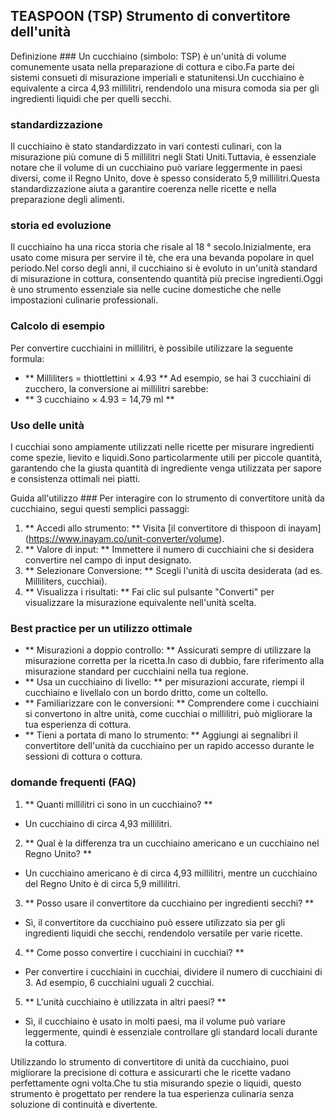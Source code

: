 ## TEASPOON (TSP) Strumento di convertitore dell'unità

Definizione ###
Un cucchiaino (simbolo: TSP) è un'unità di volume comunemente usata nella preparazione di cottura e cibo.Fa parte dei sistemi consueti di misurazione imperiali e statunitensi.Un cucchiaino è equivalente a circa 4,93 millilitri, rendendolo una misura comoda sia per gli ingredienti liquidi che per quelli secchi.

### standardizzazione
Il cucchiaino è stato standardizzato in vari contesti culinari, con la misurazione più comune di 5 millilitri negli Stati Uniti.Tuttavia, è essenziale notare che il volume di un cucchiaino può variare leggermente in paesi diversi, come il Regno Unito, dove è spesso considerato 5,9 millilitri.Questa standardizzazione aiuta a garantire coerenza nelle ricette e nella preparazione degli alimenti.

### storia ed evoluzione
Il cucchiaino ha una ricca storia che risale al 18 ° secolo.Inizialmente, era usato come misura per servire il tè, che era una bevanda popolare in quel periodo.Nel corso degli anni, il cucchiaino si è evoluto in un'unità standard di misurazione in cottura, consentendo quantità più precise ingredienti.Oggi è uno strumento essenziale sia nelle cucine domestiche che nelle impostazioni culinarie professionali.

### Calcolo di esempio
Per convertire cucchiaini in millilitri, è possibile utilizzare la seguente formula:
- ** Milliliters = thiottlettini × 4.93 **
Ad esempio, se hai 3 cucchiaini di zucchero, la conversione ai millilitri sarebbe:
- ** 3 cucchiaino × 4.93 = 14,79 ml **

### Uso delle unità
I cucchiai sono ampiamente utilizzati nelle ricette per misurare ingredienti come spezie, lievito e liquidi.Sono particolarmente utili per piccole quantità, garantendo che la giusta quantità di ingrediente venga utilizzata per sapore e consistenza ottimali nei piatti.

Guida all'utilizzo ###
Per interagire con lo strumento di convertitore unità da cucchiaino, segui questi semplici passaggi:
1. ** Accedi allo strumento: ** Visita [il convertitore di thispoon di inayam] (https://www.inayam.co/unit-converter/volume).
2. ** Valore di input: ** Immettere il numero di cucchiaini che si desidera convertire nel campo di input designato.
3. ** Selezionare Conversione: ** Scegli l'unità di uscita desiderata (ad es. Milliliters, cucchiai).
4. ** Visualizza i risultati: ** Fai clic sul pulsante "Converti" per visualizzare la misurazione equivalente nell'unità scelta.

### Best practice per un utilizzo ottimale
- ** Misurazioni a doppio controllo: ** Assicurati sempre di utilizzare la misurazione corretta per la ricetta.In caso di dubbio, fare riferimento alla misurazione standard per cucchiaini nella tua regione.
- ** Usa un cucchiaino di livello: ** per misurazioni accurate, riempi il cucchiaino e livellalo con un bordo dritto, come un coltello.
- ** Familiarizzare con le conversioni: ** Comprendere come i cucchiaini si convertono in altre unità, come cucchiai o millilitri, può migliorare la tua esperienza di cottura.
- ** Tieni a portata di mano lo strumento: ** Aggiungi ai segnalibri il convertitore dell'unità da cucchiaino per un rapido accesso durante le sessioni di cottura o cottura.

### domande frequenti (FAQ)

1. ** Quanti millilitri ci sono in un cucchiaino? **
- Un cucchiaino di circa 4,93 millilitri.

2. ** Qual è la differenza tra un cucchiaino americano e un cucchiaino nel Regno Unito? **
- Un cucchiaino americano è di circa 4,93 millilitri, mentre un cucchiaino del Regno Unito è di circa 5,9 millilitri.

3. ** Posso usare il convertitore da cucchiaino per ingredienti secchi? **
- Sì, il convertitore da cucchiaino può essere utilizzato sia per gli ingredienti liquidi che secchi, rendendolo versatile per varie ricette.

4. ** Come posso convertire i cucchiaini in cucchiai? **
- Per convertire i cucchiaini in cucchiai, dividere il numero di cucchiaini di 3. Ad esempio, 6 cucchiaini uguali 2 cucchiai.

5. ** L'unità cucchiaino è utilizzata in altri paesi? **
- Sì, il cucchiaino è usato in molti paesi, ma il volume può variare leggermente, quindi è essenziale controllare gli standard locali durante la cottura.

Utilizzando lo strumento di convertitore di unità da cucchiaino, puoi migliorare la precisione di cottura e assicurarti che le ricette vadano perfettamente ogni volta.Che tu stia misurando spezie o liquidi, questo strumento è progettato per rendere la tua esperienza culinaria senza soluzione di continuità e divertente.